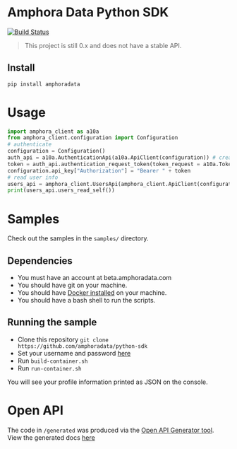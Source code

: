 # Amphora Data Python SDK

[![Build Status](https://dev.azure.com/amphoradata/Public/_apis/build/status/amphoradata.python-sdk?branchName=master)](https://dev.azure.com/amphoradata/Public/_build/latest?definitionId=7&branchName=master)

> This project is still 0.x and does not have a stable API.

## Install

```sh
pip install amphoradata
```

# Usage

```py
import amphora_client as a10a
from amphora_client.configuration import Configuration
# authenticate
configuration = Configuration()
auth_api = a10a.AuthenticationApi(a10a.ApiClient(configuration)) # creates an unauthenticated client
token = auth_api.authentication_request_token(token_request = a10a.TokenRequest(username='username', password='*****' ))
configuration.api_key["Authorization"] = "Bearer " + token
# read user info
users_api = amphora_client.UsersApi(amphora_client.ApiClient(configuration)) # creates an authenticated client
print(users_api.users_read_self())
```

# Samples

Check out the samples in the `samples/` directory.

## Dependencies

* You must have an account at beta.amphoradata.com
* You should have git on your machine.
* You should have [Docker installed](https://docs.docker.com/) on your machine.
* You should have a bash shell to run the scripts.

## Running the sample

* Clone this repository `git clone https://github.com/amphoradata/python-sdk`
* Set your username and password [here](run-container.sh)
* Run `build-container.sh`
* Run `run-container.sh`

You will see your profile information printed as JSON on the console.


# Open API

The code in `/generated` was produced via the [Open API Generator tool](https://github.com/OpenAPITools/openapi-generator). View the generated docs [here](generated/README.md)